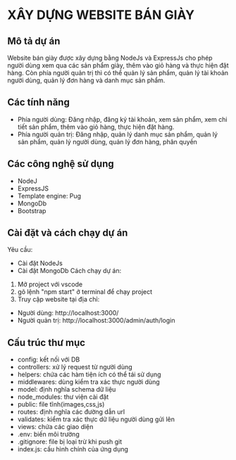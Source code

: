 # XÂY DỰNG WEBSITE BÁN GIÀY 
## Mô tả dự án
Website bán giày được xây dựng bằng NodeJs và ExpressJs cho phép người dùng xem qua các sản phẩm giày, thêm vào giỏ hàng và thực hiện đặt hàng. Còn phía người quản trị thì có thể quản lý sản phẩm, quản lý tài khoản người dùng, 
quản lý đơn hàng và danh mục sản phẩm.

## Các tính năng
- Phía người dùng: Đăng nhập, đăng ký tài khoản, xem sản phẩm, xem chi tiết sản phẩm, thêm vào giỏ hàng, thực hiện đặt hàng.
- Phía người quản trị: Đăng nhập, quản lý danh mục sản phẩm, quản lý sản phẩm, quản lý người dùng, quản lý đơn hàng, phân quyền
  
## Các công nghệ sử dụng
- NodeJ
- ExpressJS
- Template engine: Pug
- MongoDb
- Bootstrap

## Cài đặt và cách chạy dự án
Yêu cầu:
- Cài đặt NodeJs
- Cài đặt MongoDb
Cách chạy dự án:
1. Mở project với vscode
2. gõ lệnh "npm start" ở terminal để chạy project
3. Truy cập website tại địa chỉ:
 - Người dùng: http://localhost:3000/
 - Người quản trị: http://localhost:3000/admin/auth/login

## Cấu trúc thư mục
- config: kết nối với DB
- controllers: xử lý request từ người dùng
- helpers: chứa các hàm tiện ích có thể tái sử dụng
- middlewares: dùng kiểm tra xác thực người dùng
- model: định nghĩa schema dữ liệu
- node_modules: thư viện cài đặt
- public: file tĩnh(images,css,js)
- routes: định nghĩa các đường dẫn url
- validates: kiểm tra xác thực dữ liệu người dùng gửi lên
- views: chứa các giao diện
- .env: biến môi trường
- .gitignore: file bị loại trừ khi push git
- index.js: cấu hình chính của ứng dụng
  










